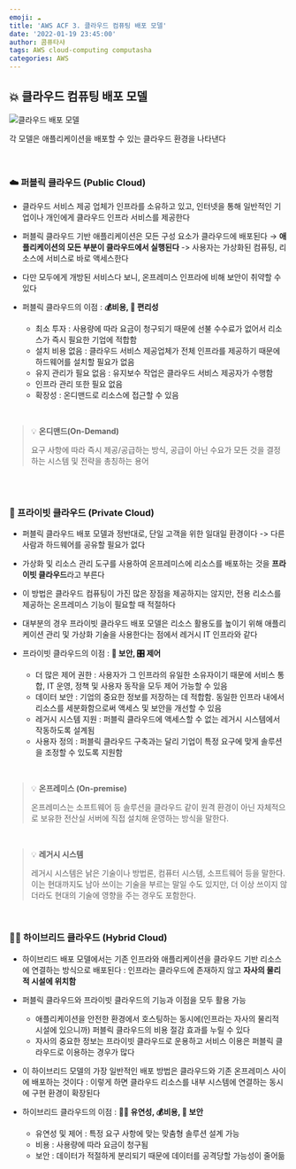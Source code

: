 ```yaml
---
emoji: ☁️
title: 'AWS ACF 3. 클라우드 컴퓨팅 배포 모델'
date: '2022-01-19 23:45:00'
author: 콤퓨타샤
tags: AWS cloud-computing computasha
categories: AWS
---
```


## 💥 클라우드 컴퓨팅 배포 모델

![클라우드 배포 모델](/cloud-deployment.png)

각 모델은 애플리케이션을 배포할 수 있는 클라우드 환경을 나타낸다  
<br><br>

### ☁️ 퍼블릭 클라우드 (Public Cloud)
- 클라우드 서비스 제공 업체가 인프라를 소유하고 있고, 인터넷을 통해 일반적인 기업이나 개인에게 클라우드 인프라 서비스를 제공한다  

- 퍼블릭 클라우드 기반 애플리케이션은 모든 구성 요소가 클라우드에 배포된다 → **애플리케이션의 모든 부분이 클라우드에서 실행된다** -> 사용자는 가상화된 컴퓨팅, 리소스에 서비스로 바로 액세스한다

- 다만 모두에게 개방된 서비스다 보니, 온프레미스 인프라에 비해 보안이 취약할 수 있다

- 퍼블릭 클라우드의 이점 : **💰비용, 💺 편리성**
    - 최소 투자 : 사용량에 따라 요금이 청구되기 때문에 선불 수수료가 없어서 리소스가 즉시 필요한 기업에 적합함
    - 설치 비용 없음 : 클라우드 서비스 제공업체가 전체 인프라를 제공하기 때문에 하드웨어를 설치할 필요가 없음
    - 유지 관리가 필요 없음 : 유지보수 작업은 클라우드 서비스 제공자가 수행함
    - 인프라 관리 또한 필요 없음
    - 확장성 : 온디맨드로 리소스에 접근할 수 있음  

<br>

>💡 **온디맨드(On-Demand)**
>
>요구 사항에 따라 즉시 제공/공급하는 방식, 공급이 아닌 수요가 모든 것을 결정하는 시스템 및 전략을 총칭하는 용어  
<br>

<br>

### 🏢 프라이빗 클라우드 (Private Cloud)
- 퍼블릭 클라우드 배포 모델과 정반대로, 단일 고객을 위한 일대일 환경이다 -> 다른 사람과 하드웨어를 공유할 필요가 없다
- 가상화 및 리소스 관리 도구를 사용하여 온프레미스에 리소스를 배포하는 것을 **프라이빗 클라우드**라고 부른다  

- 이 방법은 클라우드 컴퓨팅이 가진 많은 장점을 제공하지는 않지만, 전용 리소스를 제공하는 온프레미스 기능이 필요할 때 적절하다
- 대부분의 경우 프라이빗 클라우드 배포 모델은 리소스 활용도를 높이기 위해 애플리케이션 관리 및 가상화 기술을 사용한다는 점에서 레거시 IT 인프라와 같다
- 프라이빗 클라우드의 이점 : **🔐 보안, 🎛️ 제어**
    - 더 많은 제어 권한 : 사용자가 그 인프라의 유일한 소유자이기 때문에 서비스 통합, IT 운영, 정책 및 사용자 동작을 모두 제어 가능할 수 있음
    - 데이터 보안 : 기업의 중요한 정보를 저장하는 데 적합함. 동일한 인프라 내에서 리소스를 세분화함으로써 액세스 및 보안을 개선할 수 있음
    - 레거시 시스템 지원 : 퍼블릭 클라우드에 액세스할 수 없는 레거시 시스템에서 작동하도록 설계됨
    - 사용자 정의 : 퍼블릭 클라우드 구축과는 달리 기업이 특정 요구에 맞게 솔루션을 조정할 수 있도록 지원함


<br>

>💡 **온프레미스 (On-premise)**
>
>온프레미스는 소프트웨어 등 솔루션을 클라우드 같이 원격 환경이 아닌 자체적으로 보유한 전산실 서버에 직접 설치해 운영하는 방식을 말한다.
<br>

>💡 **레거시 시스템**  
>
>레거시 시스템은 낡은 기술이나 방법론, 컴퓨터 시스템, 소프트웨어 등을 말한다. 이는 현대까지도 남아 쓰이는 기술을 부르는 말일 수도 있지만, 더 이상 쓰이지 않더라도 현대의 기술에 영향을 주는 경우도 포함한다. 


<br>

### 😶‍🌫️ 하이브리드 클라우드 (Hybrid Cloud)
- 하이브리드 배포 모델에서는 기존 인프라와 애플리케이션을 클라우드 기반 리소스에 연결하는 방식으로 배포된다 : 인프라는 클라우드에 존재하지 않고 **자사의 물리적 시설에 위치함**
- 퍼블릭 클라우드와 프라이빗 클라우드의 기능과 이점을 모두 활용 가능  

    - 애플리케이션을 안전한 환경에서 호스팅하는 동시에(인프라는 자사의 물리적 시설에 있으니까) 퍼블릭 클라우드의 비용 절감 효과를 누릴 수 있다
    - 자사의 중요한 정보는 프라이빗 클라우드로 운용하고 서비스 이용은 퍼블릭 클라우드로 이용하는 경우가 많다  

- 이 하이브리드 모델의 가장 일반적인 배포 방법은 클라우드와 기존 온프레미스 사이에 배포하는 것이다 : 이렇게 하면 클라우드 리소스를 내부 시스템에 연결하는 동시에 구현 환경이 확장된다 

- 하이브리드 클라우드의 이점 : **🙌🏻 유연성, 💰비용, 🔐 보안**
    - 유연성 및 제어 : 특정 요구 사항에 맞는 맞춤형 솔루션 설계 가능
    - 비용 : 사용량에 따라 요금이 청구됨
    - 보안 : 데이터가 적절하게 분리되기 때문에 데이터를 공격당할 가능성이 줄어듦

<br>


<br><br>

```toc

```
